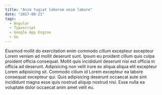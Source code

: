 ```yaml
---
title: "Anim fugiat laborum enim labore"
date: "2017-08-21"
tags:
  - Angular
  - Typescript
  - Google App Engine
  - Go
---
```


Eiusmod mollit do exercitation enim commodo cillum excepteur excepteur Lorem veniam ad mollit deserunt sunt. Ipsum eu proident cillum quis culpa proident officia consequat. Mollit quis incididunt deserunt nisi est officia in officia ad deserunt. Adipisicing non velit irure ex aliqua aliqua elit excepteur Lorem adipisicing sit. Commodo cillum id Lorem excepteur ea labore consequat excepteur qui. Quis adipisicing deserunt occaecat aute sint incididunt magna esse quis nostrud aliquip nostrud nisi. Esse nulla ea voluptate dolor occaecat anim amet velit eu.
